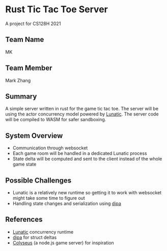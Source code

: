 # Rust Tic Tac Toe Server

A project for CS128H 2021

## Team Name

MK

## Team Member

Mark Zhang

## Summary

A simple server written in rust for the game tic tac toe. The server will be using the actor concurrency model powered by [Lunatic](https://github.com/lunatic-solutions/lunatic). The server code will be compiled to WASM for safer sandboxing.

## System Overview

- Communication through websocket
- Each game room will be handled in a dedicated Lunatic process
- State delta will be computed and sent to the client instead of the whole game state

## Possible Challenges

- Lunatic is a relatively new runtime so getting it to work with websocket might take some time to figure out
- Handling state changes and serialization using [dipa](https://github.com/chinedufn/dipa)

## References

- [Lunatic](https://github.com/lunatic-solutions/lunatic) concurrency runtime
- [dipa](https://github.com/chinedufn/dipa) for struct deltas
- [Colyseus](https://github.com/colyseus/colyseus) (a node.js game server) for inspiration
